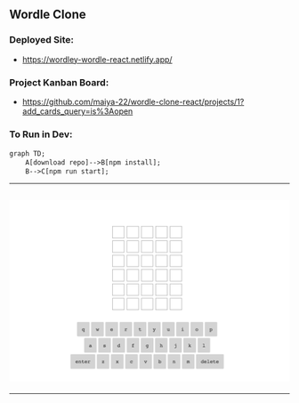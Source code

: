 ## Wordle Clone

### Deployed Site:

- https://wordley-wordle-react.netlify.app/

### Project Kanban Board:

- https://github.com/maiya-22/wordle-clone-react/projects/1?add_cards_query=is%3Aopen

### To Run in Dev:

```mermaid
graph TD;
    A[download repo]-->B[npm install];
    B-->C[npm run start];
```

---

## ![screenshot](https://raw.githubusercontent.com/maiya-22/wordle-clone-react/main/github/screen-shot.png)

---
